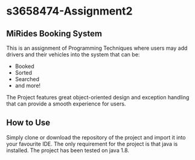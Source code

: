 # s3658474-Assignment2

## MiRides Booking System
This is an assignment of Programming Techniques where users may add drivers and their vehicles into the system that can be:
- Booked
- Sorted
- Searched
- and more!

The Project features great object-oriented design and exception handling that can provide a smooth experience for users.

## How to Use
Simply clone or download the repository of the project and import it into your favourite IDE. The only requirement for the project is that java is installed. 
The project has been tested on java 1.8.

